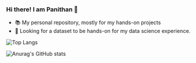 ### Hi there! I am Panithan 👋

- 📚 My personal repository, mostly for my hands-on projects
- 🔎 Looking for a dataset to be hands-on for my data science experience.

![Top Langs](https://github-readme-stats.vercel.app/api/top-langs/?username=PanithanS&layout=compact)

![Anurag's GitHub stats](https://github-readme-stats.vercel.app/api?username=PanithanS&rank_icon=github)


